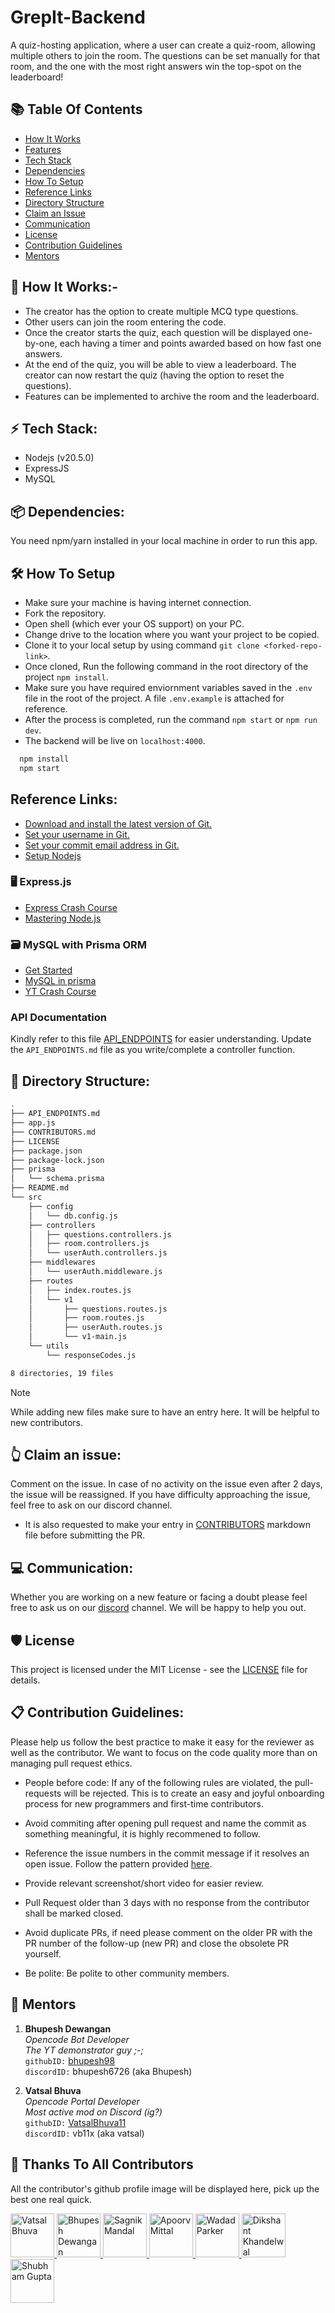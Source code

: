 # GrepIt-Backend

A quiz-hosting application, where a user can create a quiz-room, allowing multiple others to join the room. The questions can be set manually for that room, and the one with the most right answers win the top-spot on the leaderboard!

## 📚 Table Of Contents

-   [How It Works](#🚀-how-it-works)
-   [Features](#🌐-features)
-   [Tech Stack](#⚡-tech-stack)
-   [Dependencies](#📦-dependencies)
-   [How To Setup](#🛠️-how-to-setup)
-   [Reference Links](#🔗-reference-links)
-   [Directory Structure](#📁-directory-structure)
-   [Claim an Issue](#👆-claim-an-issue)
-   [Communication](#💻-communication)
-   [License](#🛡️-license)
-   [Contribution Guidelines](#📋-contribution-guidelines)
-   [Mentors](#🤝-Mentors)

## 🚀 How It Works:-

-   The creator has the option to create multiple MCQ type questions.
-   Other users can join the room entering the code.
-   Once the creator starts the quiz, each question will be displayed one-by-one, each having a timer and points awarded based on how fast one answers.
-   At the end of the quiz, you will be able to view a leaderboard. The creator can now restart the quiz (having the option to reset the questions).
-   Features can be implemented to archive the room and the leaderboard.

## ⚡ Tech Stack:

-   Nodejs (v20.5.0)
-   ExpressJS
-   MySQL

## 📦 Dependencies:

You need npm/yarn installed in your local machine in order to run this app.

## 🛠️ How To Setup

-   Make sure your machine is having internet connection.
-   Fork the repository.
-   Open shell (which ever your OS support) on your PC.
-   Change drive to the location where you want your project to be copied.
-   Clone it to your local setup by using command `git clone <forked-repo-link>`.
-   Once cloned, Run the following command in the root directory of the project `npm install`.
-   Make sure you have required enviornment variables saved in the `.env` file in the root of the project. A file `.env.example` is attached for reference.
-   After the process is completed, run the command `npm start` or `npm run dev`.
-   The backend will be live on `localhost:4000`.

```bash
  npm install
  npm start
```

## Reference Links:

-   [Download and install the latest version of Git.](https://git-scm.com/downloads)
-   [Set your username in Git.](https://help.github.com/articles/setting-your-username-in-git)
-   [Set your commit email address in Git.](https://help.github.com/articles/setting-your-commit-email-address-in-git)
-   [Setup Nodejs](https://nodejs.org/en/blog/release/v16.18.1/)

### 🖥️ Express.js

-   [Express Crash Course](https://www.youtube.com/watch?v=L72fhGm1tfE&ab_channel=TraversyMedia)
-   [Mastering Node.js](https://www.youtube.com/playlist?list=PLinedj3B30sDby4Al-i13hQJGQoRQDfPo)

### 🗃️ MySQL with Prisma ORM

-   [Get Started](https://www.prisma.io/docs/getting-started/setup-prisma/start-from-scratch/relational-databases/connect-your-database-node-mysql)
-   [MySQL in prisma](https://www.prisma.io/docs/orm/overview/databases/mysql)
-   [YT Crash Course](https://www.youtube.com/watch?v=RebA5J-rlwg&pp=ygUad2ViIGRldiBzaW1wbGlmaWVkIHByaXNtYSA%3D)

### API Documentation

Kindly refer to this file [API_ENDPOINTS](API_ENDPOINTS.md) for easier understanding.
Update the `API_ENDPOINTS.md` file as you write/complete a controller function.

## 📁 Directory Structure:

```bash
.
├── API_ENDPOINTS.md
├── app.js
├── CONTRIBUTORS.md
├── LICENSE
├── package.json
├── package-lock.json
├── prisma
│   └── schema.prisma
├── README.md
└── src
    ├── config
    │   └── db.config.js
    ├── controllers
    │   ├── questions.controllers.js
    │   ├── room.controllers.js
    │   └── userAuth.controllers.js
    ├── middlewares
    │   └── userAuth.middleware.js
    ├── routes
    │   ├── index.routes.js
    │   └── v1
    │       ├── questions.routes.js
    │       ├── room.routes.js
    │       ├── userAuth.routes.js
    │       └── v1-main.js
    └── utils
        └── responseCodes.js

8 directories, 19 files

```

> [!NOTE]
> While adding new files make sure to have an entry here. It will be helpful to new contributors.

## 👆 Claim an issue:

Comment on the issue. In case of no activity on the issue even after 2 days, the issue will be reassigned. If you have difficulty approaching the issue, feel free to ask on our discord channel.

-   It is also requested to make your entry in [CONTRIBUTORS](CONTRIBUTORS.md) markdown file before submitting the PR.

## 💻 Communication:

Whether you are working on a new feature or facing a doubt please feel free to ask us on our [discord](https://discord.gg/D9999YTkS8) channel. We will be happy to help you out.

## 🛡️ License

This project is licensed under the MIT License - see the [LICENSE](./LICENSE) file for details.

## 📋 Contribution Guidelines:

Please help us follow the best practice to make it easy for the reviewer as well as the contributor. We want to focus on the code quality more than on managing pull request ethics.

-   People before code: If any of the following rules are violated, the pull-requests will be rejected. This is to create an easy and joyful onboarding process for new programmers and first-time contributors.

-   Avoid commiting after opening pull request and name the commit as something meaningful, it is highly recommened to follow.

-   Reference the issue numbers in the commit message if it resolves an open issue. Follow the pattern provided [here](.github/PULL_REQUEST_TEMPLATE.md).

-   Provide relevant screenshot/short video for easier review.

-   Pull Request older than 3 days with no response from the contributor shall be marked closed.

-   Avoid duplicate PRs, if need please comment on the older PR with the PR number of the follow-up (new PR) and close the obsolete PR yourself.

-   Be polite: Be polite to other community members.

## 🤝 Mentors

1.  **Bhupesh Dewangan**  
    _Opencode Bot Developer_  
    _The YT demonstrator guy ;-;_  
    `githubID:` [bhupesh98](https://github.com/bhupesh98)  
    `discordID:` bhupesh6726 (aka Bhupesh)

2.  **Vatsal Bhuva**  
    _Opencode Portal Developer_  
    _Most active mod on Discord (ig?)_<br/>
    `githubID:` [VatsalBhuva11](https://github.com/VatsalBhuva11)  
    `discordID:` vb11x (aka vatsal)

## 💪 Thanks To All Contributors

All the contributor's github profile image will be displayed here, pick up the best one real quick.

<div align="left">
    <!-- FORMAT TO ADD YOUR ENTRY
    <a href="https://github.com/<GITHUB_USERNAME>" title="<GITHUB_USERNAME>">
        <img src="https://github.com/<GITHUB_USERNAME>.png" width="70px" style="border-radius: 50%" alt="<FULL_NAME>">
    </a>
    replace <GITHUB_USERNAME> with your GitHub username
    replace <FULL_NAME> with your full name
    -->
    <a href="https://github.com/VatsalBhuva11" title="VatsalBhuva11">
        <img src="https://github.com/VatsalBhuva11.png" width="70px" alt="Vatsal Bhuva">
    </a>
    <a href="https://github.com/bhupesh98" title="bhupesh98">
        <img src="https://github.com/bhupesh98.png" width="70px" alt="Bhupesh Dewangan">
    </a>
    <a href="https://github.com/criticic" title="Sagnik Mandal">
        <img src="https://github.com/criticic.png" width="70px" alt="Sagnik Mandal">
    </a>
    <a href="https://github.com/Apoorv012" title="Apoorv Mittal">
        <img src="https://github.com/Apoorv012.png" width="70px" alt="Apoorv Mittal">
    </a>
    <a href="https://github.com/WadadParker" title="Wadad Parker">
        <img src="https://github.com/WadadParker.png" width="70px" alt="Wadad Parker">
    </a>
    <a href="https://github.com/DikshantK2004" title="Dikshant Khandelwal">
        <img src="https://github.com/DikshantK2004.png" width="70px" alt="Dikshant Khandelwal">
    </a>
    <a href="https://github.com/Jarviss77" title="Shubham Gupta">
        <img src="https://github.com/Jarviss77.png" width="70px" alt="Shubham Gupta">
    </a>
</div>

